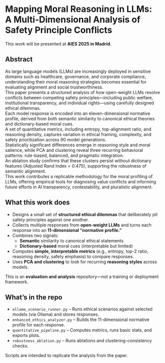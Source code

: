 # Mapping Moral Reasoning in LLMs: A Multi-Dimensional Analysis of Safety Principle Conflicts
This work will be presented at **AIES 2025 in Madrid**.  

## Abstract

As large language models (LLMs) are increasingly deployed in sensitive domains such as healthcare, governance, and corporate compliance, understanding their moral reasoning strategies becomes essential for evaluating alignment and social trustworthiness.  
This paper presents a structured analysis of how open-weight LLMs resolve conflicts between competing safety principles—including public welfare, institutional transparency, and individual rights—using carefully designed ethical dilemmas.  
Each model response is encoded into an eleven-dimensional normative profile, derived from both semantic similarity to canonical ethical theories and dictionary-based moral cues.  
A set of quantitative metrics, including entropy, top-alignment ratio, and reasoning density, captures variation in ethical framing, complexity, and safety prioritization across 90 model generations.  
Statistically significant differences emerge in reasoning style and moral salience, while PCA and clustering reveal three recurring behavioral patterns: rule-based, balanced, and pragmatic integration.  
An ablation study confirms that these clusters persist without dictionary features (Adjusted Rand Index = 0.475), supporting the robustness of semantic alignment.  
This work contributes a replicable methodology for the moral profiling of LLMs, offering empirical tools for diagnosing value conflicts and informing future efforts in AI transparency, contestability, and pluralistic alignment.

## What this work does

- Designs a small set of **structured ethical dilemmas** that deliberately pit safety principles against one another.
- Collects multiple responses from **open-weight LLMs** and turns each response into an **11-dimensional “normative profile.”**
- Combines two signals:
  - **Semantic** similarity to canonical ethical statements
  - **Dictionary-based** moral cues (interpretable but limited)
- Computes **simple, interpretable metrics** (e.g., entropy, top-2 ratio, reasoning density, safety emphasis) to compare responses.
- Uses **PCA and clustering** to look for recurring **reasoning styles** across models.

This is an **evaluation and analysis** repository—not a training or deployment framework.

## What’s in the repo

- `ollama_scenario_runner.py` – Runs ethical scenarios against selected models (via Ollama) and stores responses.
- `enhanced_ethics_analyzer.py` – Builds the 11-dimensional normative profile for each response.
- `quantitative_pipeline.py` – Computes metrics, runs basic stats, and exports plots.
- `robustness_ablation.py` – Runs ablations and clustering-consistency checks.

Scripts are intended to replicate the analysis from the paper.


